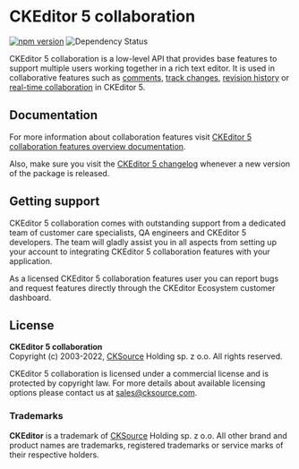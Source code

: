 # CKEditor 5 collaboration

[![npm version](https://badge.fury.io/js/%40ckeditor%2Fckeditor5-collaboration.svg)](https://www.npmjs.com/package/@ckeditor/ckeditor5-collaboration)
![Dependency Status](https://img.shields.io/librariesio/release/npm/@ckeditor/ckeditor5-collaboration)

CKEditor 5 collaboration is a low-level API that provides base features to support multiple users working together in a rich text editor. It is used in collaborative features such as [comments](https://ckeditor.com/collaboration/comments/), [track changes](https://ckeditor.com/collaboration/track-changes/), [revision history](https://ckeditor.com/ckeditor-5/revision-history/) or [real-time collaboration](https://ckeditor.com/collaboration/real-time/) in CKEditor 5.

## Documentation

For more information about collaboration features visit [CKEditor 5 collaboration features overview documentation](https://ckeditor.com/docs/ckeditor5/latest/features/collaboration/collaboration.html).

Also, make sure you visit the [CKEditor 5 changelog](https://github.com/ckeditor/ckeditor5/blob/master/CHANGELOG.md) whenever a new version of the package is released.

## Getting support

CKEditor 5 collaboration comes with outstanding support from a dedicated team of customer care specialists, QA engineers and CKEditor 5 developers. The team will gladly assist you in all aspects from setting up your account to integrating CKEditor 5 collaboration features with your application.

As a licensed CKEditor 5 collaboration features user you can report bugs and request features directly through the CKEditor Ecosystem customer dashboard.

## License

**CKEditor 5 collaboration**<br>
Copyright (c) 2003-2022, [CKSource](http://cksource.com) Holding sp. z o.o. All rights reserved.

CKEditor 5 collaboration is licensed under a commercial license and is protected by copyright law.
For more details about available licensing options please contact us at sales@cksource.com.

### Trademarks

**CKEditor** is a trademark of [CKSource](http://cksource.com) Holding sp. z o.o. All other brand and product names are trademarks, registered trademarks or service marks of their respective holders.
